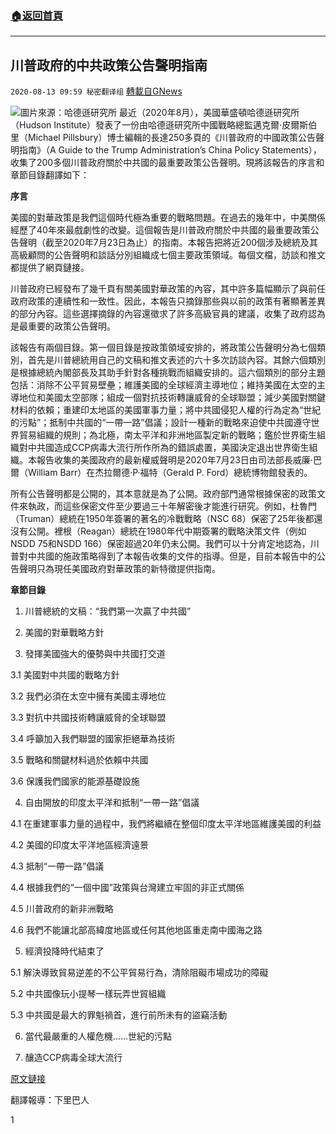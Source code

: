 ###  [:house:返回首頁](https://github.com/ourhimalayas/txt)
---

## 川普政府的中共政策公告聲明指南
`2020-08-13 09:59 秘密翻译组` [轉載自GNews](https://gnews.org/zh-hant/295451/)

![](https://s3.amazonaws.com/gnews-media-offload/wp-content/uploads/2020/08/13095107/1-43.png)圖片來源：哈德遜研究所
最近（2020年8月），美國華盛頓哈德遜研究所（Hudson Institute）發表了一份由哈德遜研究所中國戰略總監邁克爾·皮爾斯伯里（Michael Pillsbury）博士編輯的長達250多頁的《川普政府的中國政策公告聲明指南》（A Guide to the Trump Administration’s China Policy Statements），收集了200多個川普政府關於中共國的最重要政策公告聲明。現將該報告的序言和章節目錄翻譯如下：

**序言**

美國的對華政策是我們這個時代極為重要的戰略問題。在過去的幾年中，中美關係經歷了40年來最戲劇性的改變。這個報告是川普政府關於中共國的最重要政策公告聲明（截至2020年7月23日為止）的指南。本報告把將近200個涉及總統及其高級顧問的公告聲明和談話分別組織成七個主要政策領域。每個文檔，訪談和推文都提供了網頁鏈接。

川普政府已經發布了幾千頁有關美國對華政策的內容，其中許多篇幅顯示了與前任政府政策的連續性和一致性。因此，本報告只摘錄那些與以前的政策有著顯著差異的部分內容。這些選擇摘錄的內容還徵求了許多高級官員的建議，收集了政府認為是最重要的政策公告聲明。

該報告有兩個目錄。第一個目錄是按政策領域安排的，將政策公告聲明分為七個類別，首先是川普總統用自己的文稿和推文表述的六十多次訪談內容。其餘六個類別是根據總統內閣部長及其助手針對各種挑戰而組織安排的。這六個類別的部分主題包括：消除不公平貿易壁壘；維護美國的全球經濟主導地位；維持美國在太空的主導地位和美國太空部隊；組成一個對抗技術轉讓威脅的全球聯盟；減少美國對關鍵材料的依賴；重建印太地區的美國軍事力量；將中共國侵犯人權的行為定為“世紀的污點”；抵制中共國的“一帶一路”倡議；設計一種新的戰略來迫使中共國遵守世界貿易組織的規則；為北極，南太平洋和非洲地區製定新的戰略；鑑於世界衛生組織對中共國造成CCP病毒大流行所作所為的錯誤處置，美國決定退出世界衛生組織。本報告收集的美國政府的最新權威聲明是2020年7月23日由司法部長威廉·巴爾（William Barr）在杰拉爾德·P·福特（Gerald P. Ford）總統博物館發表的。

所有公告聲明都是公開的，其本意就是為了公開。政府部門通常根據保密的政策文件來執政，而這些保密文件至少要過三十年解密後才能進行研究。例如，杜魯門（Truman）總統在1950年簽署的著名的冷戰戰略（NSC 68）保密了25年後都還沒有公開。裡根（Reagan）總統在1980年代中期簽署的戰略決策文件（例如NSDD 75和NSDD 166）保密超過20年仍未公開。我們可以十分肯定地認為，川普對中共國的施政策略得到了本報告收集的文件的指導。但是，目前本報告中的公告聲明只為現任美國政府對華政策的新特徵提供指南。

**章節目錄**

1. 川普總統的文稿：“我們第一次贏了中共國”

2. 美國的對華戰略方針

3. 發揮美國強大的優勢與中共國打交道

3.1 美國對中共國的戰略方針

3.2 我們必須在太空中擁有美國主導地位

3.3 對抗中共國技術轉讓威脅的全球聯盟

3.4 呼籲加入我們聯盟的國家拒絕華為技術

3.5 戰略和關鍵材料過於依賴中共國

3.6 保護我們國家的能源基礎設施

4. 自由開放的印度太平洋和抵制“一帶一路”倡議

4.1 在重建軍事力量的過程中，我們將繼續在整個印度太平洋地區維護美國的利益

4.2 美國的印度太平洋地區經濟遠景

4.3 抵制“一帶一路”倡議

4.4 根據我們的“一個中國”政策與台灣建立牢固的非正式關係

4.5 川普政府的新非洲戰略

4.6 我們不能讓北部高緯度地區或任何其他地區重走南中國海之路

5. 經濟投降時代結束了

5.1 解決導致貿易逆差的不公平貿易行為，清除阻礙市場成功的障礙

5.2 中共國像玩小提琴一樣玩弄世貿組織

5.3 中共國是最大的罪魁禍首，進行前所未有的盜竊活動

6. 當代最嚴重的人權危機……世紀的污點

7. 釀造CCP病毒全球大流行

[原文鏈接](https://www.hudson.org/research/16281-a-guide-to-the-trump-administration-s-china-policy-statements)

翻譯報導：下里巴人



1
